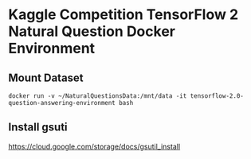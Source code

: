 # Kaggle Competition TensorFlow 2 Natural Question Docker Environment

## Mount Dataset

`docker run -v ~/NaturalQuestionsData:/mnt/data -it tensorflow-2.0-question-answering-environment bash`

## Install gsuti

https://cloud.google.com/storage/docs/gsutil_install
